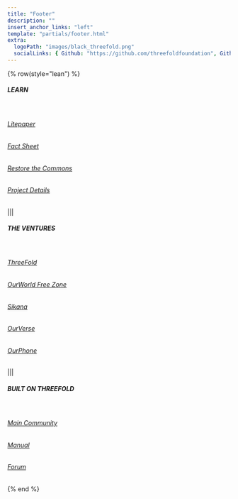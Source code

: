 ```yaml
---
title: "Footer"
description: ""
insert_anchor_links: "left"
template: "partials/footer.html"
extra:
  logoPath: "images/black_threefold.png"
  socialLinks: { Github: "https://github.com/threefoldfoundation", Github2: "https://github.com/threefoldtech", Twitter: "https://twitter.com/threefold_io", Telegram: "https://t.me/threefoldnews"  }
---
```


{% row(style="lean") %}

##### **LEARN**

<br>

###### [Litepaper](https://threefold.docsend.com/view/b6wmefr47r2qsjcc/d/84eh676k7a9pcw36)

###### [Fact Sheet](https://threefold.docsend.com/view/b6wmefr47r2qsjcc/d/hehw4is7pvg8gbcc)

###### [Restore the Commons](https://threefold.docsend.com/view/b6wmefr47r2qsjcc/d/58shuiksemuaeiyb)

###### [Project Details](https://threefold.docsend.com/view/b6wmefr47r2qsjcc/d/tvqf5pq4nvuukqgx)

|||

##### **THE VENTURES**

<br>

###### [ThreeFold](https://threefold.io)

###### [OurWorld Free Zone](https://freezone.ourworld.tf/)

###### [Sikana](https://sikana.tv/)

###### [OurVerse](https://ourverse.tf/)

###### [OurPhone](https://ourphone.tf/)

|||

##### **BUILT ON THREEFOLD**

<br>

###### [Main Community](https://t.me/threefold)

###### [Manual](https://manual.grid.tf)

###### [Forum](https://forum.threefold.io/)

{% end %}